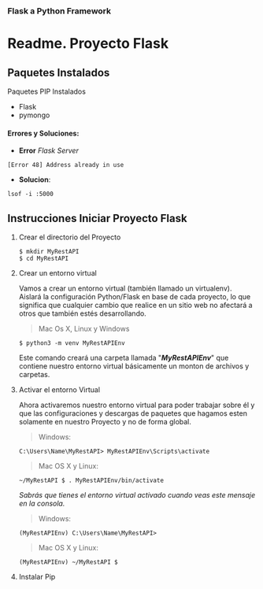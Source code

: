 ### Flask a Python Framework

Readme. Proyecto Flask
=====

Paquetes Instalados
----
Paquetes PIP Instalados

+ Flask
+ pymongo


#### Errores y Soluciones:  
+ **Error** _Flask Server_

```
[Error 48] Address already in use
```  

+ **Solucion**:  

```
lsof -i :5000
```

Instrucciones Iniciar Proyecto Flask
---------
  
1. Crear el directorio del Proyecto

	```
	$ mkdir MyRestAPI
	$ cd MyRestAPI
	```

2. Crear un entorno virtual

	Vamos a crear un entorno virtual (también llamado un virtualenv). Aislará la configuración Python/Flask en base de cada proyecto, lo que significa que cualquier cambio que realice en un sitio web no afectará a otros que también estés desarrollando.
	
	>Mac Os X, Linux y Windows
	
	```	
	$ python3 -m venv MyRestAPIEnv
	```	

	Este comando creará una carpeta llamada "**_MyRestAPIEnv_**" que contiene nuestro entorno virtual básicamente un monton de archivos y carpetas.

3. Activar el entorno Virtual

	Ahora activaremos nuestro entorno virtual para poder trabajar sobre él y que las configuraciones y descargas de paquetes que hagamos esten solamente en nuestro Proyecto y no de forma global.  
	
	>Windows:    
	  
	```
	C:\Users\Name\MyRestAPI> MyRestAPIEnv\Scripts\activate
	```
	
	>Mac OS X y Linux:  
	```
	~/MyRestAPI $ . MyRestAPIEnv/bin/activate
	```
	
	_Sabrás que tienes el entorno virtual activado cuando veas este mensaje en la consola._
	
	>Windows:
	  
	```
	(MyRestAPIEnv) C:\Users\Name\MyRestAPI>
	```
	
	>Mac OS X y Linux:
	
	```
	(MyRestAPIEnv) ~/MyRestAPI $
	```

4. Instalar Pip
